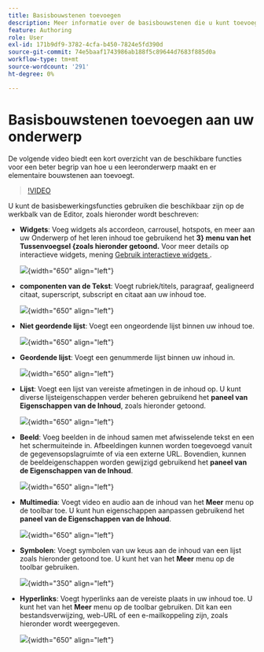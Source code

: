 ```yaml
---
title: Basisbouwstenen toevoegen
description: Meer informatie over de basisbouwstenen die u kunt toevoegen aan uw onderwerp of leerinhoud in de producttraining en het leren werken
feature: Authoring
role: User
exl-id: 171b9df9-3782-4cfa-b450-7824e5fd390d
source-git-commit: 74e5baaf1743986ab188f5c89644d7683f885d0a
workflow-type: tm+mt
source-wordcount: '291'
ht-degree: 0%

---
```


# Basisbouwstenen toevoegen aan uw onderwerp

De volgende video biedt een kort overzicht van de beschikbare functies voor een beter begrip van hoe u een leeronderwerp maakt en er elementaire bouwstenen aan toevoegt.


>[!VIDEO](https://video.tv.adobe.com/v/3469535/learning-content-aem-guides)


U kunt de basisbewerkingsfuncties gebruiken die beschikbaar zijn op de werkbalk van de Editor, zoals hieronder wordt beschreven:

- **Widgets**: Voeg widgets als accordeon, carrousel, hotspots, en meer aan uw Onderwerp of het leren inhoud toe gebruikend het **3} menu van het Tussenvoegsel {zoals hieronder getoond.** Voor meer details op interactieve widgets, mening [ Gebruik interactieve widgets ](./lc-widgets.md).

  ![](assets/widgets-learning-content.png){width="650" align="left"}

- **componenten van de Tekst**: Voegt rubriek/titels, paragraaf, gealigneerd citaat, superscript, subscript en citaat aan uw inhoud toe.

  ![](assets/text-learning-content.png){width="650" align="left"}

- **Niet geordende lijst**: Voegt een ongeordende lijst binnen uw inhoud toe.

  ![](assets/unordered-list.png){width="650" align="left"}

- **Geordende lijst**: Voegt een genummerde lijst binnen uw inhoud in.

  ![](assets/ordered-list.png){width="650" align="left"}

- **Lijst**: Voegt een lijst van vereiste afmetingen in de inhoud op. U kunt diverse lijsteigenschappen verder beheren gebruikend het **paneel van Eigenschappen van de Inhoud**, zoals hieronder getoond.

  ![](assets/table-learning-content.png){width="650" align="left"}

- **Beeld**: Voeg beelden in de inhoud samen met afwisselende tekst en een het schermuiteinde in. Afbeeldingen kunnen worden toegevoegd vanuit de gegevensopslagruimte of via een externe URL. Bovendien, kunnen de beeldeigenschappen worden gewijzigd gebruikend het **paneel van de Eigenschappen van de Inhoud**.

  ![](assets/image-learning-content.png){width="650" align="left"}

- **Multimedia**: Voegt video en audio aan de inhoud van het **Meer** menu op de toolbar toe. U kunt hun eigenschappen aanpassen gebruikend het **paneel van de Eigenschappen van de Inhoud**.

  ![](assets/video-learning-content.png){width="650" align="left"}

- **Symbolen**: Voegt symbolen van uw keus aan de inhoud van een lijst zoals hieronder getoond toe. U kunt het van het **Meer** menu op de toolbar gebruiken.

  ![](assets/symbol-learning-content.png){width="350" align="left"}


- **Hyperlinks**: Voegt hyperlinks aan de vereiste plaats in uw inhoud toe. U kunt het van het **Meer** menu op de toolbar gebruiken. Dit kan een bestandsverwijzing, web-URL of een e-mailkoppeling zijn, zoals hieronder wordt weergegeven.

  ![](assets/hyperlink-learning-content.png){width="650" align="left"}
